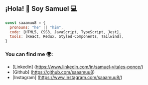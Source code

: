 ## ¡Hola! 👋 Soy Samuel 💻

```js
const saaamuu8 = {
  pronouns: "he" || "him",
  code: [HTML5, CSS3, JavaScript, TypeScript, Jest],
  tools: [React, Redux, Styled-Components, Tailwind],
}
```

### You can find me 🌍:

- [Linkedin] (https://www.linkedin.com/in/samuel-vitales-ponce/)
- [Github] (https://github.com/saaamuu8)
- [Instagram] (https://www.instagram.com/saaamuu8/)
